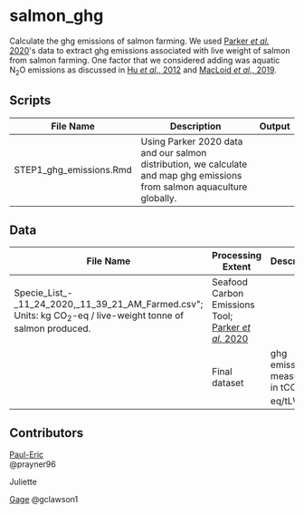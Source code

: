 # salmon_ghg

Calculate the ghg emissions of salmon farming. We used [Parker *et al.* 2020](http://seafoodco2.dal.ca/)'s data to extract ghg emissions associated with live weight of salmon from salmon farming. One factor that we considered adding was aquatic N<sub>2</sub>O emissions as discussed in [Hu *et al*., 2012](https://pubs.acs.org/doi/full/10.1021/es300110x) and [MacLoid *et al*., 2019](http://www.fao.org/3/ca7130en/ca7130en.pdf).

## Scripts
|File Name|Description|Output|
|---	|---	|---	|
|STEP1_ghg_emissions.Rmd|Using Parker 2020 data and our salmon distribution, we calculate and map ghg emissions from salmon aquaculture globally.| |
  
## Data 
|File Name|Processing Extent|Description|Source|
|---	|---	|---	|---	|
|Specie_List_-_11_24_2020,_11_39_21_AM_Farmed.csv"; Units: kg CO<sub>2</sub>-eq / live-weight tonne of salmon produced.|Seafood Carbon Emissions Tool; [Parker *et al.* 2020](http://seafoodco2.dal.ca/) |
| |Final dataset|ghg emissions measured in tCO<sub>2</sub>-eq/tLW |Output from STEP1_ghg_emissions.Rmd|

## Contributors
[Paul-Eric](rayner@nceas.ucsb.edu)    
@prayner96  

Juliette

[Gage](clawson@nceas.ucsb.edu)
@gclawson1